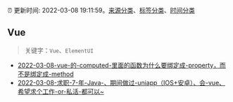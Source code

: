 :alarm_clock: 更新时间: 2022-03-08 19:11:59。[来源分类](../README.md)、[标签分类](../TAGS.md)、[时间分类](../TIMELINE.md)

## Vue


> 关键字：`Vue`、`ElementUI`



- [2022-03-08-vue-的-computed-里面的函数为什么要绑定成-property，而不是绑定成-method](https://www.v2ex.com/t/838970) 
- [2022-03-08-求职-7-年-Java-、期间做过-uniapp（IOS+安卓）、会-vue、希望求个工作-or-私活-都可以~](https://www.v2ex.com/t/838962) 